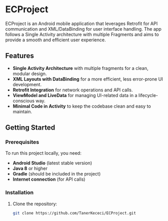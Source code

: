 # ECProject

ECProject is an Android mobile application that leverages Retrofit for API communication and XML/DataBinding for user interface handling. The app follows a Single Activity architecture with multiple Fragments and aims to provide a smooth and efficient user experience.

## Features

- **Single Activity Architecture** with multiple fragments for a clean, modular design.
- **XML Layouts with DataBinding** for a more efficient, less error-prone UI development.
- **Retrofit Integration** for network operations and API calls.
- **ViewModel and LiveData** for managing UI-related data in a lifecycle-conscious way.
- **Minimal Code in Activity** to keep the codebase clean and easy to maintain.

## Getting Started

### Prerequisites

To run this project locally, you need:

- **Android Studio** (latest stable version)
- **Java 8** or higher
- **Gradle** (should be included in the project)
- **Internet connection** (for API calls)

### Installation

1. Clone the repository:
   ```bash
   git clone https://github.com/TanerKececi/ECProject.git
